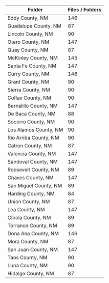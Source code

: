 | Folder                |   Files / Folders |
|-----------------------|-------------------|
| Eddy County, NM       |               146 |
| Guadalupe County, NM  |                87 |
| Lincoln County, NM    |                90 |
| Otero County, NM      |               147 |
| Quay County, NM       |                87 |
| McKinley County, NM   |               145 |
| Santa Fe County, NM   |               147 |
| Curry County, NM      |               146 |
| Grant County, NM      |                90 |
| Sierra County, NM     |                90 |
| Colfax County, NM     |                90 |
| Bernalillo County, NM |               147 |
| De Baca County, NM    |                88 |
| Socorro County, NM    |                90 |
| Los Alamos County, NM |                90 |
| Rio Arriba County, NM |                90 |
| Catron County, NM     |                87 |
| Valencia County, NM   |               147 |
| Sandoval County, NM   |               147 |
| Roosevelt County, NM  |                89 |
| Chaves County, NM     |               147 |
| San Miguel County, NM |                89 |
| Harding County, NM    |                84 |
| Union County, NM      |                87 |
| Lea County, NM        |               147 |
| Cibola County, NM     |                89 |
| Torrance County, NM   |                89 |
| Dona Ana County, NM   |               146 |
| Mora County, NM       |                87 |
| San Juan County, NM   |               147 |
| Taos County, NM       |                90 |
| Luna County, NM       |                90 |
| Hidalgo County, NM    |                87 |